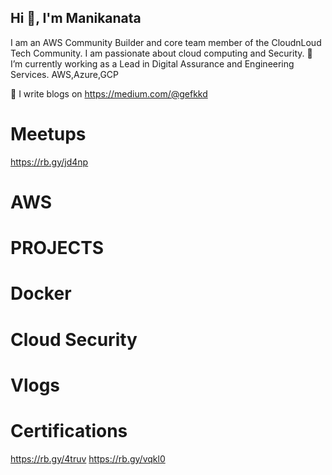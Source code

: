 ## Hi 👋, I'm Manikanata

I am an AWS Community Builder and core team member of the CloudnLoud Tech Community. I am passionate about cloud computing and Security.
🌱 I’m currently working as a Lead in Digital Assurance and Engineering Services. AWS,Azure,GCP

📝 I write blogs on https://medium.com/@gefkkd

# Meetups
https://rb.gy/jd4np
# AWS
# PROJECTS
# Docker
# Cloud Security
# Vlogs
# Certifications
https://rb.gy/4truv
https://rb.gy/vqkl0
